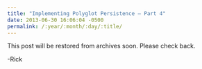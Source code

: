 ```yaml
---
title: "Implementing Polyglot Persistence – Part 4"
date: 2013-06-30 16:06:04 -0500
permalink: /:year/:month/:day/:title/
---
```


This post will be restored from archives soon.  Please check back.

-Rick